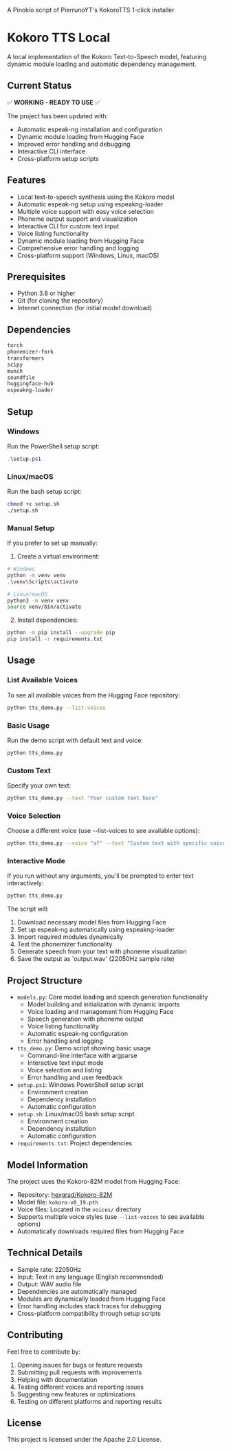 A Pinokio script of PierrunoYT's KokoroTTS 1-click installer



# Kokoro TTS Local

A local implementation of the Kokoro Text-to-Speech model, featuring dynamic module loading and automatic dependency management.

## Current Status

✅ **WORKING - READY TO USE** ✅

The project has been updated with:
- Automatic espeak-ng installation and configuration
- Dynamic module loading from Hugging Face
- Improved error handling and debugging
- Interactive CLI interface
- Cross-platform setup scripts

## Features

- Local text-to-speech synthesis using the Kokoro model
- Automatic espeak-ng setup using espeakng-loader
- Multiple voice support with easy voice selection
- Phoneme output support and visualization
- Interactive CLI for custom text input
- Voice listing functionality
- Dynamic module loading from Hugging Face
- Comprehensive error handling and logging
- Cross-platform support (Windows, Linux, macOS)

## Prerequisites

- Python 3.8 or higher
- Git (for cloning the repository)
- Internet connection (for initial model download)

## Dependencies

```txt
torch
phonemizer-fork
transformers
scipy
munch
soundfile
huggingface-hub
espeakng-loader
```

## Setup

### Windows
Run the PowerShell setup script:
```powershell
.\setup.ps1
```

### Linux/macOS
Run the bash setup script:
```bash
chmod +x setup.sh
./setup.sh
```

### Manual Setup
If you prefer to set up manually:

1. Create a virtual environment:
```bash
# Windows
python -m venv venv
.\venv\Scripts\activate

# Linux/macOS
python3 -m venv venv
source venv/bin/activate
```

2. Install dependencies:
```bash
python -m pip install --upgrade pip
pip install -r requirements.txt
```

## Usage

### List Available Voices
To see all available voices from the Hugging Face repository:
```bash
python tts_demo.py --list-voices
```

### Basic Usage
Run the demo script with default text and voice:
```bash
python tts_demo.py
```

### Custom Text
Specify your own text:
```bash
python tts_demo.py --text "Your custom text here"
```

### Voice Selection
Choose a different voice (use --list-voices to see available options):
```bash
python tts_demo.py --voice "af" --text "Custom text with specific voice"
```

### Interactive Mode
If you run without any arguments, you'll be prompted to enter text interactively:
```bash
python tts_demo.py
```

The script will:
1. Download necessary model files from Hugging Face
2. Set up espeak-ng automatically using espeakng-loader
3. Import required modules dynamically
4. Test the phonemizer functionality
5. Generate speech from your text with phoneme visualization
6. Save the output as 'output.wav' (22050Hz sample rate)

## Project Structure

- `models.py`: Core model loading and speech generation functionality
  - Model building and initialization with dynamic imports
  - Voice loading and management from Hugging Face
  - Speech generation with phoneme output
  - Voice listing functionality
  - Automatic espeak-ng configuration
  - Error handling and logging
- `tts_demo.py`: Demo script showing basic usage
  - Command-line interface with argparse
  - Interactive text input mode
  - Voice selection and listing
  - Error handling and user feedback
- `setup.ps1`: Windows PowerShell setup script
  - Environment creation
  - Dependency installation
  - Automatic configuration
- `setup.sh`: Linux/macOS bash setup script
  - Environment creation
  - Dependency installation
  - Automatic configuration
- `requirements.txt`: Project dependencies

## Model Information

The project uses the Kokoro-82M model from Hugging Face:
- Repository: [hexgrad/Kokoro-82M](https://huggingface.co/hexgrad/Kokoro-82M)
- Model file: `kokoro-v0_19.pth`
- Voice files: Located in the `voices/` directory
- Supports multiple voice styles (use `--list-voices` to see available options)
- Automatically downloads required files from Hugging Face

## Technical Details

- Sample rate: 22050Hz
- Input: Text in any language (English recommended)
- Output: WAV audio file
- Dependencies are automatically managed
- Modules are dynamically loaded from Hugging Face
- Error handling includes stack traces for debugging
- Cross-platform compatibility through setup scripts

## Contributing

Feel free to contribute by:
1. Opening issues for bugs or feature requests
2. Submitting pull requests with improvements
3. Helping with documentation
4. Testing different voices and reporting issues
5. Suggesting new features or optimizations
6. Testing on different platforms and reporting results

## License

This project is licensed under the Apache 2.0 License. 
